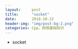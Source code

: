 ```yaml
---
layout:     post
title:      "socket"
date:       2018-10-22 
header-img: "img/post-bg-2.png"
categories: Cpp，网络基础知识
---
```


- socket

